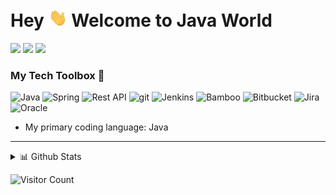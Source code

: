# Hey <img src="https://raw.githubusercontent.com/ABSphreak/ABSphreak/master/gifs/Hi.gif" width="30px"> Welcome to  Java World
<p align="left">
<img height="30" src="https://img.shields.io/badge/twitter-%231DA1F2.svg?&style=for-the-badge&logo=twitter&logoColor=white" />
<img height="30" src = "https://img.shields.io/badge/Youtube-%23E4405F.svg?&style=for-the-badge&logo=Youtube&logoColor=white">
<img height="30" src="https://img.shields.io/badge/linkedin-blue.svg?&style=for-the-badge&logo=linkedin&logoColor=white" />
</p>

### My Tech Toolbox 🧰

<p align="left">
<img src="https://brandslogos.com/wp-content/uploads/images/large/java-logo-1.png" alt="Java" width="40" height="40"/>
<img src="https://brandslogos.com/wp-content/uploads/images/large/spring-logo.png" alt="Spring" width="40" height="40"/>
<img src="https://lh3.googleusercontent.com/-XvJzhz3pfH0/XjYG_xWkESI/AAAAAAAAJ9c/AYlgAtRknEU2W5fMcFhQoL6rmO8EBtIDQCK8BGAsYHg/s0/2020-02-01.png" alt="Rest API" width="40" height="40"/>
<img src="https://www.vectorlogo.zone/logos/git-scm/git-scm-icon.svg" alt="git" width="50" height="40"/>
<img src="https://upload.wikimedia.org/wikipedia/commons/thumb/e/e9/Jenkins_logo.svg/1200px-Jenkins_logo.svg.png" alt="Jenkins" width="40" height="40"/>
<img src="https://upload.wikimedia.org/wikipedia/commons/thumb/3/30/Bamboo_Logo.png/800px-Bamboo_Logo.png" alt="Bamboo" width="50" height="40"/>
<img src="https://upload.wikimedia.org/wikipedia/commons/3/32/Atlassian_Bitbucket_Logo.png" alt="Bitbucket" width="50" height="40"/>
<img src="https://encrypted-tbn0.gstatic.com/images?q=tbn:ANd9GcRYt8tXfhdf0s3fduwCj1hp9VxZyACcVFXpIpHxrzbYcjOElv0m5K7ZNyiPb_J18zK1dbM&usqp=CAU" alt="Jira" width="40" height="40"/>
<img src="https://purepng.com/public/uploads/large/purepng.com-oracle-logologobrand-logoiconslogos-251519939816xngul.png" alt="Oracle" width="60" height="40"/>
</p>

* My primary coding language: Java

---

 <details>
<summary>📊 Github Stats</summary>

<p align="center"> <img src="https://github-readme-stats.vercel.app/api?username=AnshulPathak0105&show_icons=true&theme=gotham" alt="Anshul Pathak | Stats" />

</details>


 ![Visitor Count](https://profile-counter.glitch.me/{Anshulpathak0105}/count.svg)


[gmail]: https://gmail.com

